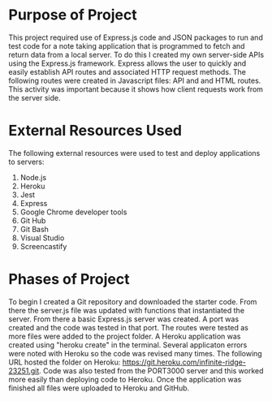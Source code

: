 # Purpose of Project

This project required use of Express.js code and JSON packages to run and test code for a note taking application that is programmed to fetch and return data from a local server. To do this I created my own server-side APIs using the Express.js framework. Express allows the user to quickly and easily establish API routes and associated HTTP request methods. The following routes were created in Javascript files: API and and HTML routes. This activity was important because it shows how client requests work from the server side.

# External Resources Used

The following external resources were used to test and deploy applications to servers:

1. Node.js
2. Heroku
3. Jest
4. Express
5. Google Chrome developer tools
6. Git Hub
7. Git Bash
8. Visual Studio
9. Screencastify

# Phases of Project

To begin I created a Git repository and downloaded the starter code. From there the server.js file was updated with functions that instantiated the server. From there a basic Express.js server was created. A port was created and the code was tested in that port. The routes were tested as more files were added to the project folder. A Heroku application was created using "heroku create" in the terminal. Several applicaton errors were noted with Heroku so the code was revised many times. The following URL hosted the folder on Heroku: https://git.heroku.com/infinite-ridge-23251.git. Code was also tested from the PORT3000 server and this worked more easily than deploying code to Heroku. Once the application was finished all files were uploaded to Heroku and GitHub.

